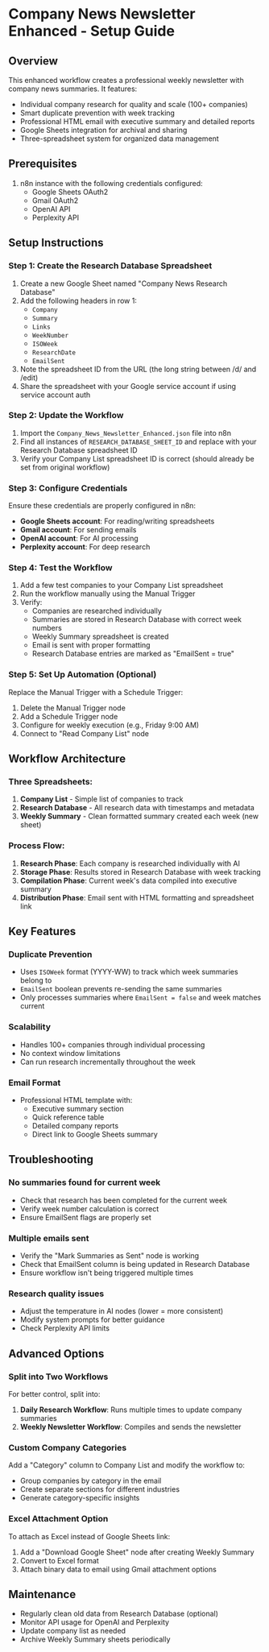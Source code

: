 # Company News Newsletter Enhanced - Setup Guide

## Overview
This enhanced workflow creates a professional weekly newsletter with company news summaries. It features:
- Individual company research for quality and scale (100+ companies)
- Smart duplicate prevention with week tracking
- Professional HTML email with executive summary and detailed reports
- Google Sheets integration for archival and sharing
- Three-spreadsheet system for organized data management

## Prerequisites
1. n8n instance with the following credentials configured:
   - Google Sheets OAuth2
   - Gmail OAuth2
   - OpenAI API
   - Perplexity API

## Setup Instructions

### Step 1: Create the Research Database Spreadsheet
1. Create a new Google Sheet named "Company News Research Database"
2. Add the following headers in row 1:
   - `Company`
   - `Summary`
   - `Links`
   - `WeekNumber`
   - `ISOWeek`
   - `ResearchDate`
   - `EmailSent`
3. Note the spreadsheet ID from the URL (the long string between /d/ and /edit)
4. Share the spreadsheet with your Google service account if using service account auth

### Step 2: Update the Workflow
1. Import the `Company_News_Newsletter_Enhanced.json` file into n8n
2. Find all instances of `RESEARCH_DATABASE_SHEET_ID` and replace with your Research Database spreadsheet ID
3. Verify your Company List spreadsheet ID is correct (should already be set from original workflow)

### Step 3: Configure Credentials
Ensure these credentials are properly configured in n8n:
- **Google Sheets account**: For reading/writing spreadsheets
- **Gmail account**: For sending emails
- **OpenAI account**: For AI processing
- **Perplexity account**: For deep research

### Step 4: Test the Workflow
1. Add a few test companies to your Company List spreadsheet
2. Run the workflow manually using the Manual Trigger
3. Verify:
   - Companies are researched individually
   - Summaries are stored in Research Database with correct week numbers
   - Weekly Summary spreadsheet is created
   - Email is sent with proper formatting
   - Research Database entries are marked as "EmailSent = true"

### Step 5: Set Up Automation (Optional)
Replace the Manual Trigger with a Schedule Trigger:
1. Delete the Manual Trigger node
2. Add a Schedule Trigger node
3. Configure for weekly execution (e.g., Friday 9:00 AM)
4. Connect to "Read Company List" node

## Workflow Architecture

### Three Spreadsheets:
1. **Company List** - Simple list of companies to track
2. **Research Database** - All research data with timestamps and metadata
3. **Weekly Summary** - Clean formatted summary created each week (new sheet)

### Process Flow:
1. **Research Phase**: Each company is researched individually with AI
2. **Storage Phase**: Results stored in Research Database with week tracking
3. **Compilation Phase**: Current week's data compiled into executive summary
4. **Distribution Phase**: Email sent with HTML formatting and spreadsheet link

## Key Features

### Duplicate Prevention
- Uses `ISOWeek` format (YYYY-WW) to track which week summaries belong to
- `EmailSent` boolean prevents re-sending the same summaries
- Only processes summaries where `EmailSent = false` and week matches current

### Scalability
- Handles 100+ companies through individual processing
- No context window limitations
- Can run research incrementally throughout the week

### Email Format
- Professional HTML template with:
  - Executive summary section
  - Quick reference table
  - Detailed company reports
  - Direct link to Google Sheets summary

## Troubleshooting

### No summaries found for current week
- Check that research has been completed for the current week
- Verify week number calculation is correct
- Ensure EmailSent flags are properly set

### Multiple emails sent
- Verify the "Mark Summaries as Sent" node is working
- Check that EmailSent column is being updated in Research Database
- Ensure workflow isn't being triggered multiple times

### Research quality issues
- Adjust the temperature in AI nodes (lower = more consistent)
- Modify system prompts for better guidance
- Check Perplexity API limits

## Advanced Options

### Split into Two Workflows
For better control, split into:
1. **Daily Research Workflow**: Runs multiple times to update company summaries
2. **Weekly Newsletter Workflow**: Compiles and sends the newsletter

### Custom Company Categories
Add a "Category" column to Company List and modify the workflow to:
- Group companies by category in the email
- Create separate sections for different industries
- Generate category-specific insights

### Excel Attachment Option
To attach as Excel instead of Google Sheets link:
1. Add a "Download Google Sheet" node after creating Weekly Summary
2. Convert to Excel format
3. Attach binary data to email using Gmail attachment options

## Maintenance
- Regularly clean old data from Research Database (optional)
- Monitor API usage for OpenAI and Perplexity
- Update company list as needed
- Archive Weekly Summary sheets periodically